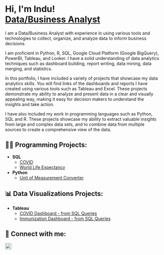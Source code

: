 <h1>Hi, I'm Indu! <br/><a href="https://github.com/indu-sen/indu-sen">Data/Business Analyst </a></h1> 

<p>I am a Data/Business Analyst with experience in using various tools and technologies to collect, organize, and analyze data to inform business decisions. 

I am proficient in Python, R, SQL, Google Cloud Platform (Google BigQuery), PowerBI, Tableau, and Looker. I have a solid understanding of data analytics techniques such as dashboard building, report writing, data mining, data merging, and statistics. 

In this portfolio, I have included a variety of projects that showcase my data analytics skills. You will find links of the dashboards and reports I have created using various tools such as Tableau and Excel. These projects demonstrate my ability to analyze and present data in a clear and visually appealing way, making it easy for decision makers to understand the insights and take action.

I have also included my work in programming languages such as Python, SQL and R. These projects showcase my ability to extract valuable insights from large and complex data sets, and to combine data from multiple sources to create a comprehensive view of the data.

</p>


<h2>👩‍💻 Programming Projects:</h2>
 
- <b>SQL</b>
  - [COVID](https://github.com/indu-sen/Portfolio-Projects/blob/main/SQL/COVID/Code)
  - [World Life Expectancy](https://github.com/indu-sen/Portfolio-Projects/blob/main/SQL/World%20Life%20Expectancy/World_Life_Expectancy.sql)
- <b>Python</b>
  - [Unit of Measurement Converter](https://github.com/indu-sen/Portfolio-Projects/blob/main/Python/Unit_of_Measurement_Converter.ipynb)
  
 
<h2>📊 Data Visualizations Projects:</h2>
 
- <b>Tableau</b>
  - [COVID Dashboard - from SQL Queries ](https://public.tableau.com/app/profile/indu.sen1237/viz/COVIDDashboard_17030952249320/Dashboard1)
  - [Immunization Dashboard - from SQL Queries](https://public.tableau.com/app/profile/indu.sen1237/viz/ImmunizationDashboard_17032121398330/Dashboard1?publish=yes)

<!-- will update after including projects

<h2>👩‍💻 Programming Projects:</h2>

- <b>Python</b>
  - [Package Delivery Application (Datastructures and Algorithms Demo)](https://github.com/joshmadakor1/Package-Delivery-Pathfinding-Algorithm)
 
- <b>SQL</b>
  - [Package Delivery Application (Datastructures and Algorithms Demo)](https://github.com/joshmadakor1/Package-Delivery-Pathfinding-Algorithm)
 
- <b>R</b>
  - [Package Delivery Application (Datastructures and Algorithms Demo)](https://github.com/joshmadakor1/Package-Delivery-Pathfinding-Algorithm)
 
<h2>📊 Data Visulizations Projects:</h2>

- <b>PowerBI</b>
  - [Package Delivery Application (Datastructures and Algorithms Demo)](https://github.com/joshmadakor1/Package-Delivery-Pathfinding-Algorithm)
 
- <b>Tableau</b>
  - [Package Delivery Application (Datastructures and Algorithms Demo)](https://github.com/joshmadakor1/Package-Delivery-Pathfinding-Algorithm)

  -->

<h2> 🤳 Connect with me:</h2>

[<img align="left" alt="Indu Sen | LinkedIn" width="22px" src="https://cdn.jsdelivr.net/npm/simple-icons@v3/icons/linkedin.svg" />][linkedin]

[linkedin]: https://linkedin.com/in/indusen

